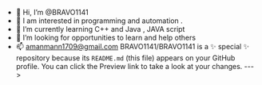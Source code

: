 - 👋 Hi, I’m @BRAVO1141
- 👀 I am interested in programming and automation .
- 🌱 I’m currently learning C++ and Java  , JAVA script 
- 💞️ I’m looking for opportunities to learn and help others 
- 📫 amanmann1709@gmail.com
BRAVO1141/BRAVO1141 is a ✨ special ✨ repository because its `README.md` (this file) appears on your GitHub profile.
You can click the Preview link to take a look at your changes.
--->
